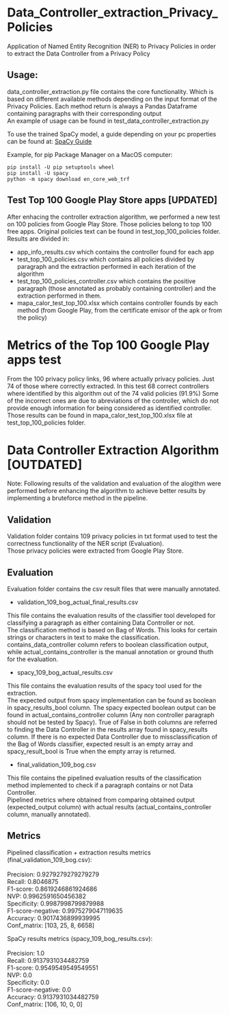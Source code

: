 # Data_Controller_extraction_Privacy_Policies
Application of Named Entity Recognition (NER) to Privacy Policies in order to extract the Data Controller from a Privacy Policy

## Usage:
data_controller_extraction.py file contains the core functionality. Which is based on different available methods depending on the input format of the Privacy Policies. Each method return is always a Pandas Dataframe containing paragraphs with their corresponding output<br>
An example of usage can be found in test_data_controller_extraction.py

To use the trained SpaCy model, a guide depending on your pc properties can be found at: [SpaCy Guide](https://spacy.io/usage)

Example, for pip Package Manager on a MacOS computer:

`pip install -U pip setuptools wheel`<br>
`pip install -U spacy`<br>
`python -m spacy download en_core_web_trf`<br>


## Test Top 100 Google Play Store apps [UPDATED]
After enhacing the controller extraction algorithm, we performed a new test on 100 policies from Google Play Store. Those policies belong to top 100 free apps.
Original policies text can be found in test_top_100_policies folder.
Results are divided in:
- app_info_results.csv which contains the controller found for each app
- test_top_100_policies.csv which contains all policies divided by paragraph and the extraction performed in each iteration of the algorithm
- test_top_100_policies_controller.csv which contains the positive paragraph (those annotated as probably containing controller) and the extraction performed in them.
- mapa_calor_test_top_100.xlsx which contains controller founds by each method (from Google Play, from the certificate emisor of the apk or from the policy)

# Metrics of the Top 100 Google Play apps test
From the 100 privacy policy links, 96 where actually privacy policies. Just 74 of those where correctly extracted.
In this test 68 correct controllers where identified by this algorithm out of the 74 valid policies (91.9%)
Some of the incorrect ones are due to abreviations of the controller, which do not provide enough information for being considered as identified controller.
Those results can be found in mapa_calor_test_top_100.xlsx file at test_top_100_policies folder.

# Data Controller Extraction Algorithm [OUTDATED]

Note: Following results of the validation and evaluation of the alogithm were performed before enhancing the algorithm to achieve better results by implementing a bruteforce method in the pipeline.

## Validation
Validation folder contains 109 privacy policies in txt format used to test the correctness functionality of the NER script (Evaluation). <br>
Those privacy policies were extracted from Google Play Store.

## Evaluation
Evaluation folder contains the csv result files that were manually annotated.<br>

- validation_109_bog_actual_final_results.csv<br>

This file contains the evaluation results of the classifier tool developed for classifying a paragraph as either containing Data Controller or not.<br>
The classification method is based on Bag of Words. This looks for certain strings or characters in text to make the classification.<br>
contains_data_controller column refers to boolean classification output, while actual_contains_controller is the manual annotation or ground thuth for the evaluation.

- spacy_109_bog_actual_results.csv<br>

This file contains the evaluation results of the spacy tool used for the extraction.<br>
The expected output from spacy implementation can be found as boolean in spacy_results_bool column. The spacy expected boolean output can be found in actual_contains_controller column (Any non controller paragraph should not be tested by Spacy). True of False in both columns are referred to finding the Data Controller in the results array found in spacy_results column.
If there is no expected Data Controller due to missclassification of the Bag of Words classifier, expected result is an empty array and spacy_result_bool is True when the empty array is returned.

- final_validation_109_bog.csv<br>

This file contains the pipelined evaluation results of the classification method implemented to check if a paragraph contains or not Data Controller.<br>
Pipelined metrics where obtained from comparing obtained output (expected_output column) with actual results (actual_contains_controller column, manually annotated).<br>

## Metrics
Pipelined classification + extraction results metrics (final_validation_109_bog.csv):<br>
<br>
Precision: 0.9279279279279279<br>
Recall: 0.8046875<br>
F1-score: 0.8619246861924686<br>
NVP: 0.9962591650456382<br>
Specificity: 0.9987998799879988<br>
F1-score-negative: 0.9975279047119635<br>
Accuracy: 0.9017436899939995<br>
Conf_matrix: [103, 25, 8, 6658]

SpaCy results metrics (spacy_109_bog_results.csv):<br>
<br>
Precision: 1.0<br>
Recall: 0.9137931034482759<br>
F1-score: 0.9549549549549551<br>
NVP: 0.0<br>
Specificity: 0.0<br>
F1-score-negative: 0.0<br>
Accuracy: 0.9137931034482759<br>
Conf_matrix: [106, 10, 0, 0]
